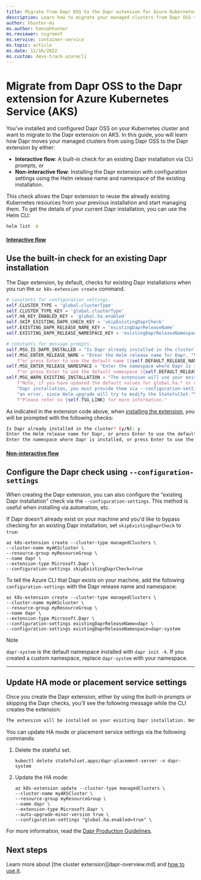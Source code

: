 ```yaml
---
title: Migrate from Dapr OSS to the Dapr extension for Azure Kubernetes Service (AKS) 
description: Learn how to migrate your managed clusters from Dapr OSS to the Dapr extension for AKS
author: hhunter-ms
ms.author: hannahhunter
ms.reviewer: nigreenf
ms.service: container-service
ms.topic: article
ms.date: 11/16/2022
ms.custom: devx-track-azurecli
---
```


# Migrate from Dapr OSS to the Dapr extension for Azure Kubernetes Service (AKS)

You've installed and configured Dapr OSS on your Kubernetes cluster and want to migrate to the Dapr extension on AKS. In this guide, you will learn how Dapr moves your managed clusters from using Dapr OSS to the Dapr extension by either:

- **Interactive flow**: A built-in check for an existing Dapr installation via CLI prompts, or
- **Non-interactive flow**: Installing the Dapr extension with configuration settings using the Helm release name and namespace of the existing installation. 

This check allows the Dapr extension to reuse the already existing Kubernetes resources from your previous installation and start managing them. To get the details of your current Dapr installation, you can use the Helm CLI:

```bash
helm list -A
```
#### [Interactive flow](#tab/interactive)

## Use the built-in check for an existing Dapr installation

The Dapr extension, by default, checks for existing Dapr installations when you run the `az k8s-extension create` command. 

```py
# constants for configuration settings.
self.CLUSTER_TYPE = 'global.clusterType'
self.CLUSTER_TYPE_KEY = 'global.clusterType'
self.HA_KEY_ENABLED_KEY = 'global.ha.enabled'
self.SKIP_EXISTING_DAPR_CHECK_KEY = 'skipExistingDaprCheck'
self.EXISTING_DAPR_RELEASE_NAME_KEY = 'existingDaprReleaseName'
self.EXISTING_DAPR_RELEASE_NAMESPACE_KEY = 'existingDaprReleaseNamespace'

# constants for message prompts.
self.MSG_IS_DAPR_INSTALLED = "Is Dapr already installed in the cluster?"
self.MSG_ENTER_RELEASE_NAME = "Enter the Helm release name for Dapr, "\
    f"or press Enter to use the default name [{self.DEFAULT_RELEASE_NAME}]: "
self.MSG_ENTER_RELEASE_NAMESPACE = "Enter the namespace where Dapr is installed, "\
    f"or press Enter to use the default namespace [{self.DEFAULT_RELEASE_NAMESPACE}]: "
self.MSG_WARN_EXISTING_INSTALLATION = "The extension will use your existing Dapr installation. "\
    f"Note, if you have updated the default values for global.ha.* or dapr_placement.* in your existing "\
    "Dapr installation, you must provide them via --configuration-settings. Failing to do so will result in"\
    "an error, since Helm upgrade will try to modify the StatefulSet."\
    f"Please refer to {self.TSG_LINK} for more information."
```

As indicated in the extension code above, when [installing the extension][dapr-create], you will be prompted with the following checks:

```bash
Is Dapr already installed in the cluster? (y/N): y
Enter the Helm release name for Dapr, or press Enter to use the default name [dapr]:
Enter the namespace where Dapr is installed, or press Enter to use the default namespace [dapr-system]:
```

#### [Non-interactive flow](#tab/non-interactive)

## Configure the Dapr check using `--configuration-settings` 

When creating the Dapr extension, you can also configure the "existing Dapr installation" check via the `--configuration-settings`. This method is useful when installing via automation, etc.

If Dapr doesn't already exist on your machine and you'd like to bypass checking for an existing Dapr installation, set `skipExistingDaprCheck` to `true`:

```azurecli-interactive
az k8s-extension create --cluster-type managedClusters \
--cluster-name myAKScluster \
--resource-group myResourceGroup \
--name dapr \
--extension-type Microsoft.Dapr \
--configuration-settings skipExistingDaprCheck=true
```

To tell the Azure CLI that Dapr exists on your machine, add the following `configuration-settings` with the Dapr release name and namespace:

```azurecli-interactive
az k8s-extension create --cluster-type managedClusters \
--cluster-name myAKScluster \
--resource-group myResourceGroup \
--name dapr \
--extension-type Microsoft.Dapr \
--configuration-settings existingDaprReleaseName=dapr \
--configuration-settings existingDaprReleaseNamespace=dapr-system
```

> [!NOTE]
> `dapr-system` is the default namespace installed with `dapr init -k`. If you created a custom namespace, replace `dapr-system` with your namespace.

--- 

## Update HA mode or placement service settings

Once you create the Dapr extension, either by using the built-in prompts or skipping the Dapr checks, you'll see the following message while the CLI creates the extension:

```bash
The extension will be installed on your existing Dapr installation. Note, if you have updated the default values for global.ha.* or dapr_placement.* in your existing Dapr installation, you must provide them in the configuration settings. Failing to do so will result in an error, since Helm upgrade will try to modify the StatefulSet. See <link> for more information.
```

You can update HA mode or placement service settings via the following commands:

1. Delete the stateful set.

   ```azurecli-interactive
   kubectl delete statefulset.apps/dapr-placement-server -n dapr-system
   ```

1. Update the HA mode:
   
   ```azurecli-interactive
   az k8s-extension update --cluster-type managedClusters \
   --cluster-name myAKSCluster \
   --resource-group myResourceGroup \
   --name dapr \
   --extension-type Microsoft.Dapr \
   --auto-upgrade-minor-version true \  
   --configuration-settings "global.ha.enabled=true" \    
   ```
For more information, read the [Dapr Production Guidelines][dapr-prod-guidelines].


## Next steps

Learn more about [the cluster extension][dapr-overview.md] and [how to use it][dapr-howto].


<!-- LINKS INTERNAL -->
[dapr-overview]: ./dapr-overview.md
[dapr-howto]: ./dapr.md
[dapr-create]: ./dapr.md#create-the-extension-and-install-dapr-on-your-aks-or-arc-enabled-kubernetes-cluster

<!-- LINKS EXTERNAL -->
[dapr-prod-guidelines]: https://docs.dapr.io/operations/hosting/kubernetes/kubernetes-production/#enabling-high-availability-in-an-existing-dapr-deployment
